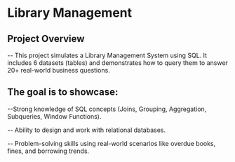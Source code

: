 # Library Management
## Project Overview
-- This project simulates a Library Management System using SQL. It includes 6 datasets (tables) and demonstrates how to query them to answer 20+ real-world business questions.

## The goal is to showcase:

--Strong knowledge of SQL concepts (Joins, Grouping, Aggregation, Subqueries, Window Functions).

-- Ability to design and work with relational databases.

-- Problem-solving skills using real-world scenarios like overdue books, fines, and borrowing trends.
